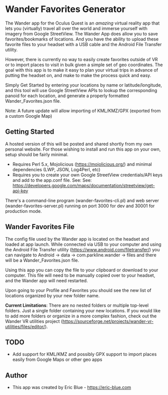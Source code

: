 
# Wander Favorites Generator

The Wander app for the Oculus Quest is an *amazing* virtual reality app that lets you (virtually) travel all over the world and immerse yourself with imagery from Google StreetView. The Wander App does allow you to save favorites/bookmarks of locations. And you have the ability to upload these favorite files to your headset with a USB cable and the Android File Transfer utility.

However, there is currently no way to easily create favorites outside of VR or to import places to visit in bulk given a simple set of geo coordinates. The goal with this app is to make it easy to plan your virtual trips in advance of putting the headset on, and make to make the process quick and easy.

Simply Get Started by entering your locations by name or latitude/longitude, and this tool will use Google StreetView APIs to lookup the corresponding panoid for each location, and generate a properly formatted Wander_Favorites.json file.

Note: A future update will allow importing of KML/KMZ/GPX (exported from a custom Google Map)

## Getting Started

A hosted version of this will be posted and shared shortly from my own personal website.
For those wishing to install and run this app on your own, setup should be fairly minimal.

* Requires Perl 5.x, Mojolicious (https://mojolicious.org/) and minimal dependencies (LWP, JSON, Log4Perl, etc)
* Requires you to create your own Google StreetView credentials/API keys and add to the app.conf file.
See: See: https://developers.google.com/maps/documentation/streetview/get-api-key

There's a command-line program (wander-favorites-cli.pl) and web server (wander-favorites-server.pl) 
running on port 3000 for dev and 30001 for production mode.

## Wander Favorites File

The config file used by the Wander app is located on the headset and loaded at app launch.
While connected via USB to your computer and using the Android File Transfer  utility (https://www.android.com/filetransfer/)
you can navigate to Android -> data -> com.parkline.wander -> files and there will be a Wander_Favorites.json file.

Using this app you can copy the file to your clipboard or download to your computer.  This file
will need to be manually copied over to your headset, and the Wander app will need restarted.

Upon going to your Profile and Favorites you should see the new list of locations organized by your new folder name.


**Current Limitations**: There are no nested folders or multiple top-level folders.  Just a single
folder containing your new locations.  If you would like to add more folders or organize in a more
complex fashion, check out the Wander VR utilities project (https://sourceforge.net/projects/wander-vr-utilities/files/editor/).


## TODO

* Add support for KML/KMZ and possibly GPX support to import places easily from Google Maps or other geo apps

## Author

* This app was created by Eric Blue - https://eric-blue.com